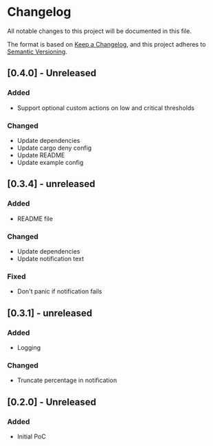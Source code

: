 # Changelog

All notable changes to this project will be documented in this file.

The format is based on [Keep a Changelog](https://keepachangelog.com/en/1.1.0/),
and this project adheres to [Semantic Versioning](https://semver.org/spec/v2.0.0.html).

## [0.4.0] - Unreleased

### Added

- Support optional custom actions on low and critical thresholds

### Changed

- Update dependencies
- Update cargo deny config
- Update README
- Update example config

## [0.3.4] - unreleased

### Added

- README file

### Changed

- Update dependencies
- Update notification text

### Fixed

- Don't panic if notification fails

## [0.3.1] - unreleased

### Added

- Logging

### Changed

- Truncate percentage in notification

## [0.2.0] - Unreleased

### Added

- Initial PoC
